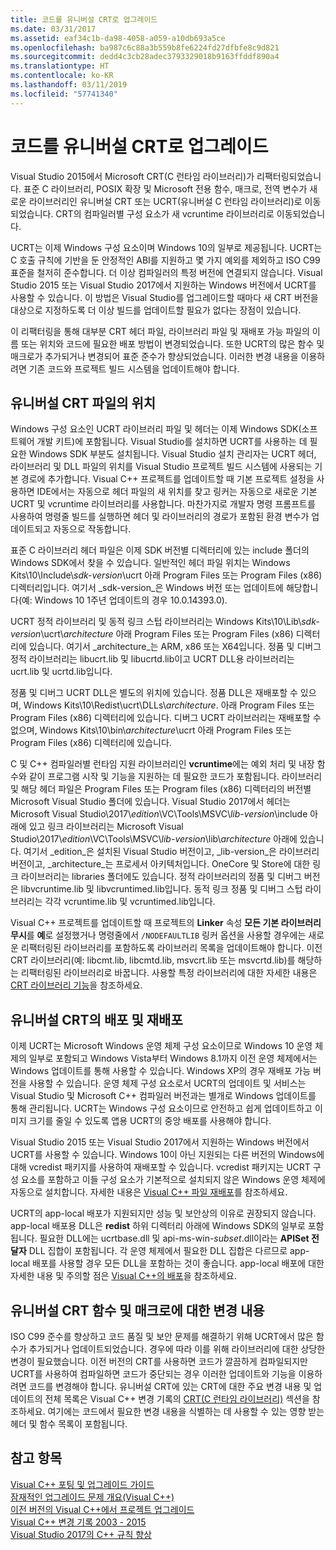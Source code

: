 ```yaml
---
title: 코드를 유니버설 CRT로 업그레이드
ms.date: 03/31/2017
ms.assetid: eaf34c1b-da98-4058-a059-a10db693a5ce
ms.openlocfilehash: ba987c6c88a3b559b8fe6224fd27dfbfe8c9d821
ms.sourcegitcommit: dedd4c3cb28adec3793329018b9163ffddf890a4
ms.translationtype: HT
ms.contentlocale: ko-KR
ms.lasthandoff: 03/11/2019
ms.locfileid: "57741340"
---
```

# <a name="upgrade-your-code-to-the-universal-crt"></a>코드를 유니버설 CRT로 업그레이드

Visual Studio 2015에서 Microsoft CRT(C 런타임 라이브러리)가 리팩터링되었습니다. 표준 C 라이브러리, POSIX 확장 및 Microsoft 전용 함수, 매크로, 전역 변수가 새로운 라이브러리인 유니버설 CRT 또는 UCRT(유니버설 C 런타임 라이브러리)로 이동되었습니다. CRT의 컴파일러별 구성 요소가 새 vcruntime 라이브러리로 이동되었습니다.

UCRT는 이제 Windows 구성 요소이며 Windows 10의 일부로 제공됩니다. UCRT는 C 호출 규칙에 기반을 둔 안정적인 ABI를 지원하고 몇 가지 예외를 제외하고 ISO C99 표준을 철저히 준수합니다. 더 이상 컴파일러의 특정 버전에 연결되지 않습니다. Visual Studio 2015 또는 Visual Studio 2017에서 지원하는 Windows 버전에서 UCRT를 사용할 수 있습니다. 이 방법은 Visual Studio를 업그레이드할 때마다 새 CRT 버전을 대상으로 지정하도록 더 이상 빌드를 업데이트할 필요가 없다는 장점이 있습니다.

이 리팩터링을 통해 대부분 CRT 헤더 파일, 라이브러리 파일 및 재배포 가능 파일의 이름 또는 위치와 코드에 필요한 배포 방법이 변경되었습니다. 또한 UCRT의 많은 함수 및 매크로가 추가되거나 변경되어 표준 준수가 향상되었습니다. 이러한 변경 내용을 이용하려면 기존 코드와 프로젝트 빌드 시스템을 업데이트해야 합니다.

## <a name="where-to-find-the-universal-crt-files"></a>유니버설 CRT 파일의 위치

Windows 구성 요소인 UCRT 라이브러리 파일 및 헤더는 이제 Windows SDK(소프트웨어 개발 키트)에 포함됩니다. Visual Studio를 설치하면 UCRT를 사용하는 데 필요한 Windows SDK 부분도 설치됩니다. Visual Studio 설치 관리자는 UCRT 헤더, 라이브러리 및 DLL 파일의 위치를 Visual Studio 프로젝트 빌드 시스템에 사용되는 기본 경로에 추가합니다. Visual C++ 프로젝트를 업데이트할 때 기본 프로젝트 설정을 사용하면 IDE에서는 자동으로 헤더 파일의 새 위치를 찾고 링커는 자동으로 새로운 기본 UCRT 및 vcruntime 라이브러리를 사용합니다. 마찬가지로 개발자 명령 프롬프트를 사용하여 명령줄 빌드를 실행하면 헤더 및 라이브러리의 경로가 포함된 환경 변수가 업데이트되고 자동으로 작동합니다.

표준 C 라이브러리 헤더 파일은 이제 SDK 버전별 디렉터리에 있는 include 폴더의 Windows SDK에서 찾을 수 있습니다. 일반적인 헤더 파일 위치는 Windows Kits\\10\\Include\\_sdk-version_\\ucrt 아래 Program Files 또는 Program Files (x86) 디렉터리입니다. 여기서 _sdk-version_은 Windows 버전 또는 업데이트에 해당합니다(예: Windows 10 1주년 업데이트의 경우 10.0.14393.0).

UCRT 정적 라이브러리 및 동적 링크 스텁 라이브러리는 Windows Kits\\10\\Lib\\_sdk-version_\\ucrt\\_architecture_ 아래 Program Files 또는 Program Files (x86) 디렉터리에 있습니다. 여기서 _architecture_는 ARM, x86 또는 X64입니다. 정품 및 디버그 정적 라이브러리는 libucrt.lib 및 libucrtd.lib이고 UCRT DLL용 라이브러리는 ucrt.lib 및 ucrtd.lib입니다.

정품 및 디버그 UCRT DLL은 별도의 위치에 있습니다. 정품 DLL은 재배포할 수 있으며, Windows Kits\\10\\Redist\\ucrt\\DLLs\\_architecture_\. 아래 Program Files 또는 Program Files (x86) 디렉터리에 있습니다. 디버그 UCRT 라이브러리는 재배포할 수 없으며, Windows Kits\\10\\bin\\_architecture_\\ucrt 아래 Program Files 또는 Program Files (x86) 디렉터리에 있습니다.

C 및 C++ 컴파일러별 런타임 지원 라이브러리인 **vcruntime**에는 예외 처리 및 내장 함수와 같이 프로그램 시작 및 기능을 지원하는 데 필요한 코드가 포함됩니다. 라이브러리 및 해당 헤더 파일은 Program Files 또는 Program files (x86) 디렉터리의 버전별 Microsoft Visual Studio 폴더에 있습니다. Visual Studio 2017에서 헤더는 Microsoft Visual Studio\\2017\\_edition_\\VC\\Tools\\MSVC\\_lib-version_\\include 아래에 있고 링크 라이브러리는 Microsoft Visual Studio\\2017\\_edition_\\VC\\Tools\\MSVC\\_lib-version_\\lib\\_architecture_ 아래에 있습니다. 여기서 _edition_은 설치된 Visual Studio 버전이고, _lib-version_은 라이브러리 버전이고, _architecture_는 프로세서 아키텍처입니다. OneCore 및 Store에 대한 링크 라이브러리는 libraries 폴더에도 있습니다. 정적 라이브러리의 정품 및 디버그 버전은 libvcruntime.lib 및 libvcruntimed.lib입니다. 동적 링크 정품 및 디버그 스텁 라이브러리는 각각 vcruntime.lib 및 vcruntimed.lib입니다.

Visual C++ 프로젝트를 업데이트할 때 프로젝트의 **Linker** 속성 **모든 기본 라이브러리 무시**를 **예**로 설정했거나 명령줄에서 `/NODEFAULTLIB` 링커 옵션을 사용할 경우에는 새로운 리팩터링된 라이브러리를 포함하도록 라이브러리 목록을 업데이트해야 합니다. 이전 CRT 라이브러리(예: libcmt.lib, libcmtd.lib, msvcrt.lib 또는 msvcrtd.lib)를 해당하는 리팩터링된 라이브러리로 바꿉니다. 사용할 특정 라이브러리에 대한 자세한 내용은 [CRT 라이브러리 기능](../c-runtime-library/crt-library-features.md)을 참조하세요.

## <a name="deployment-and-redistribution-of-the-universal-crt"></a>유니버설 CRT의 배포 및 재배포

이제 UCRT는 Microsoft Windows 운영 체제 구성 요소이므로 Windows 10 운영 체제의 일부로 포함되고 Windows Vista부터 Windows 8.1까지 이전 운영 체제에서는 Windows 업데이트를 통해 사용할 수 있습니다. Windows XP의 경우 재배포 가능 버전을 사용할 수 있습니다. 운영 체제 구성 요소로서 UCRT의 업데이트 및 서비스는 Visual Studio 및 Microsoft C++ 컴파일러 버전과는 별개로 Windows 업데이트를 통해 관리됩니다. UCRT는 Windows 구성 요소이므로 안전하고 쉽게 업데이트하고 이미지 크기를 줄일 수 있도록 앱용 UCRT의 중앙 배포를 사용해야 합니다.

Visual Studio 2015 또는 Visual Studio 2017에서 지원하는 Windows 버전에서 UCRT를 사용할 수 있습니다. Windows 10이 아닌 지원되는 다른 버전의 Windows에 대해 vcredist 패키지를 사용하여 재배포할 수 있습니다. vcredist 패키지는 UCRT 구성 요소를 포함하고 이들 구성 요소가 기본적으로 설치되지 않은 Windows 운영 체제에 자동으로 설치합니다. 자세한 내용은 [Visual C++ 파일 재배포](../ide/redistributing-visual-cpp-files.md)를 참조하세요.

UCRT의 app-local 배포가 지원되지만 성능 및 보안상의 이유로 권장되지 않습니다. app-local 배포용 DLL은 **redist** 하위 디렉터리 아래에 Windows SDK의 일부로 포함됩니다. 필요한 DLL에는 ucrtbase.dll 및 api-ms-win-_subset_.dll이라는 **APISet 전달자** DLL 집합이 포함됩니다. 각 운영 체제에서 필요한 DLL 집합은 다르므로 app-local 배포를 사용할 경우 모든 DLL을 포함하는 것이 좋습니다. app-local 배포에 대한 자세한 내용 및 주의할 점은 [Visual C++의 배포](../ide/deployment-in-visual-cpp.md)을 참조하세요.

## <a name="changes-to-the-universal-crt-functions-and-macros"></a>유니버설 CRT 함수 및 매크로에 대한 변경 내용

ISO C99 준수를 향상하고 코드 품질 및 보안 문제를 해결하기 위해 UCRT에서 많은 함수가 추가되거나 업데이트되었습니다. 경우에 따라 이를 위해 라이브러리에 대한 상당한 변경이 필요했습니다. 이전 버전의 CRT를 사용하면 코드가 깔끔하게 컴파일되지만 UCRT를 사용하여 컴파일하면 코드가 중단되는 경우 이러한 업데이트와 기능을 이용하려면 코드를 변경해야 합니다. 유니버설 CRT에 있는 CRT에 대한 주요 변경 내용 및 업데이트의 전체 목록은 Visual C++ 변경 기록의 [CRT(C 런타임 라이브러리)](visual-cpp-change-history-2003-2015.md#BK_CRT) 섹션을 참조하세요. 여기에는 코드에서 필요한 변경 내용을 식별하는 데 사용할 수 있는 영향 받는 헤더 및 함수 목록이 포함됩니다.

## <a name="see-also"></a>참고 항목

[Visual C++ 포팅 및 업그레이드 가이드](visual-cpp-porting-and-upgrading-guide.md)<br/>
[잠재적인 업그레이드 문제 개요(Visual C++)](overview-of-potential-upgrade-issues-visual-cpp.md)<br/>
[이전 버전의 Visual C++에서 프로젝트 업그레이드](upgrading-projects-from-earlier-versions-of-visual-cpp.md)<br/>
[Visual C++ 변경 기록 2003 - 2015](visual-cpp-change-history-2003-2015.md)<br/>
[Visual Studio 2017의 C++ 규칙 향상](../cpp-conformance-improvements-2017.md)
